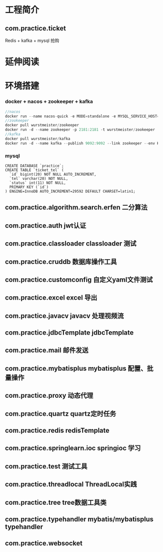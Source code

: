 # 工程简介
## com.practice.ticket
Redis + kafka + mysql 抢购

# 延伸阅读

# 环境搭建
### docker + nacos + zookeeper + kafka 
``` java
//nacos
docker run --name nacos-quick -e MODE=standalone -e MYSQL_SERVICE_HOST=host.docker.internal -e MYSQL_SERVICE_PORT=3306 -e MYSQL_SERVICE_DB_NAME=nacos -e MYSQL_SERVICE_USER=root -e MYSQL_SERVICE_PASSWORD=123456 -e SPRING_DATASOURCE_PLATFORM=mysql -p 8848:8848 -d zill057/nacos-server-apple-silicon:2.0.3
//zookeeper
docker pull wurstmeister/zookeeper
docker run -d --name zookeeper -p 2181:2181 -t wurstmeister/zookeeper
//kafka
docker pull wurstmeister/kafka
docker run -d --name kafka --publish 9092:9092 --link zookeeper --env KAFKA_ZOOKEEPER_CONNECT=zookeeper:2181 --env KAFKA_ADVERTISED_HOST_NAME=192.168.59.101 --env KAFKA_ADVERTISED_PORT=9092 --volume /etc/localtime:/etc/localtime wurstmeister/kafka:latest
```
### mysql
``` roomsql
CREATE DATABASE `practice`;
CREATE TABLE `ticket_tel` (
  `id` bigint(20) NOT NULL AUTO_INCREMENT,
  `tel` varchar(20) NOT NULL,
  `status` int(11) NOT NULL,
  PRIMARY KEY (`id`)
) ENGINE=InnoDB AUTO_INCREMENT=29592 DEFAULT CHARSET=latin1;
```
## com.practice.algorithm.search.erfen 二分算法
## com.practice.auth jwt认证
## com.practice.classloader classloader 测试
## com.practice.cruddb 数据库操作工具
## com.practice.customconfig 自定义yaml文件测试
## com.practice.excel excel 导出
## com.practice.javacv javacv 处理视频流
## com.practice.jdbcTemplate jdbcTemplate
## com.practice.mail 邮件发送
## com.practice.mybatisplus mybatisplus 配置、批量操作
## com.practice.proxy 动态代理
## com.practice.quartz quartz定时任务
## com.practice.redis redisTemplate
## com.practice.springlearn.ioc springioc 学习
## com.practice.test 测试工具
## com.practice.threadlocal ThreadLocal实践
## com.practice.tree tree数据工具类
## com.practice.typehandler mybatis/mybatisplus typehandler
## com.practice.websocket 